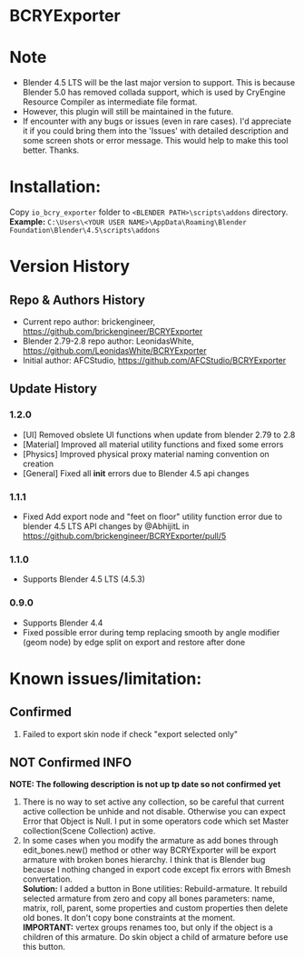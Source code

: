 # BCRYExporter
# Note
* Blender 4.5 LTS will be the last major version to support. This is because Blender 5.0 has removed collada support, which is used by CryEngine Resource Compiler as intermediate file format.<br/>
* However, this plugin will still be maintained in the future.
* If encounter with any bugs or issues (even in rare cases). I'd appreciate it if you could bring them into the 'Issues' with detailed description and some screen shots or error message. This would help to make this tool better. Thanks.

# Installation:
Copy `io_bcry_exporter` folder to `<BLENDER PATH>\scripts\addons` directory.<br>
<b>Example:</b> `C:\Users\<YOUR USER NAME>\AppData\Roaming\Blender Foundation\Blender\4.5\scripts\addons`

# Version History
## Repo & Authors History
* Current repo author: brickengineer, https://github.com/brickengineer/BCRYExporter
* Blender 2.79-2.8 repo author: LeonidasWhite, https://github.com/LeonidasWhite/BCRYExporter
* Initial author: AFCStudio, https://github.com/AFCStudio/BCRYExporter

## Update History
### 1.2.0
* [UI] Removed obslete UI functions when update from blender 2.79 to 2.8
* [Material] Improved all material utility functions and fixed some errors
* [Physics] Improved physical proxy material naming convention on creation
* [General] Fixed all __init__ errors due to Blender 4.5 api changes
### 1.1.1
* Fixed Add export node and "feet on floor" utility function error due to blender 4.5 LTS API changes by @AbhijitL in https://github.com/brickengineer/BCRYExporter/pull/5
### 1.1.0
* Supports Blender 4.5 LTS (4.5.3)
### 0.9.0
* Supports Blender 4.4
* Fixed possible error during temp replacing smooth by angle modifier (geom node) by edge split on export and restore after done

# Known issues/limitation:
## Confirmed
1) Failed to export skin node if check "export selected only"
## NOT Confirmed INFO
<b>NOTE: The following description is not up tp date so not confirmed yet</b>
1) There is no way to set active any collection, so be careful that current active collection be unhide and not disable. Otherwise you can expect Error that Object is Null. I put in some operators code which set Master collection(Scene Collection) active.
2) In some cases when you modify the armature as add bones through edit_bones.new() method or other way BCRYExporter will be export armature with broken bones hierarchy. I think that is Blender bug because I nothing changed in export code except fix errors with Bmesh convertation. <br> <b>Solution:</b> I added a button in Bone utilities: Rebuild-armature. It rebuild selected armature from zero and copy all bones parameters: name, matrix, roll, parent, some properties and custom properties then delete old bones. It don't copy bone constraints at the moment.<br> <b>IMPORTANT:</b> vertex groups renames too, but only if the object is a children of this armature. Do skin object a child of armature before use this button.
